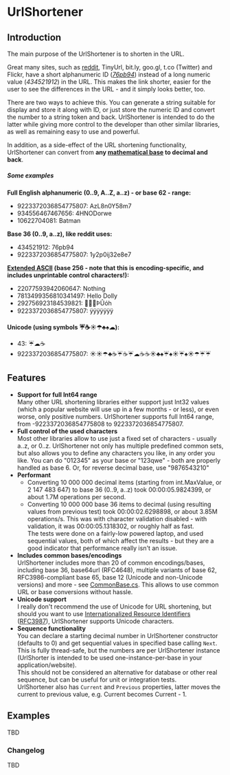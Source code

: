 ﻿# UrlShortener

## Introduction

The main purpose of the UrlShortener is to shorten in the URL.

Great many sites, such as [reddit](https://www.reddit.com), TinyUrl, bit.ly, goo.gl, t.co (Twitter) and Flickr, have a short alphanumeric ID (*[76pb94](https://www.reddit.com/r/programming/comments/76pb94/krack_attacks_breaking_wpa2/)*) instead of a long numeric value (*434521912*) in the URL. This makes the link shorter, easier for the user to see the differences in the URL - and it simply looks better, too.

There are two ways to achieve this. You can generate a string suitable for display and store it along with ID, or just store the numeric ID and convert the number to a string token and back. UrlShortener is intended to do the latter while giving more control to the developer than other similar libraries, as well as remaining easy to use and powerful.


In addition, as a side-effect of the URL shortening functionality, UrlShortener can convert from **any [mathematical base](https://en.wikipedia.org/wiki/Radix) to decimal and back**.


##### Some examples

**Full English alphanumeric (0..9, A..Z, a..z) - or base 62 - range:**
* 9223372036854775807: AzL8n0Y58m7  
* 934556467467656: 4HNODorwe   
* 10622704081: Batman

**Base 36 (0..9, a..z), like reddit uses:**
* 434521912: 76pb94
* 9223372036854775807: 1y2p0ij32e8e7

**[Extended ASCII](https://en.wikipedia.org/wiki/Extended_ASCII) (base 256 - note that this is encoding-specific, and includes unprintable control characters!):**
* 22077593942060647: Nothing
* 7813499356810341497: Hello Dolly
* 292756923184539821: ÞÛóh­  
* 9223372036854775807: ÿÿÿÿÿÿÿ  


**Unicode (using symbols ☔☕☀☂♣♠☁):** 
* 43: ☔☁☕  
* 9223372036854775807: ☀☀☂♣☕☔☕☔☁☕☕☀♣♠☔♠☀☔♠☀☂☔☔ 


## Features

* **Support for full Int64 range**  
Many other URL shortening libraries either support just Int32 values (which a popular website will use up in a few months - or less), or even worse, only positive numbers. UrlShortener supports full Int64 range, from -9223372036854775808 to 9223372036854775807.
* **Full control of the used characters**  
Most other libraries allow to use just a fixed set of characters - usually a..z, or 0..z. UrlShortener not only has multiple predefined common sets, but also allows you to define any characters you like, in any order you like. You can do "012345" as your base or "123qwe" - both are properly handled as base 6. Or, for reverse decimal base, use "9876543210"
* **Performant**  
  * Converting 10 000 000 decimal items (starting from int.MaxValue, or 2 147 483 647) to base 36 (0..9, a..z) took 00:00:05.9824399, or about 1.7M operations per second.
  * Converting 10 000 000 base 36 items to decimal (using resulting values from previous test) took 00:00:02.6298898, or about 3.85M operations/s. This was with character validation disabled - with validation, it was 00:00:05.1318302, or roughly half as fast.  
The tests were done on a fairly-low powered laptop, and used sequential values, both of which affect the results - but they are a good indicator that performance really isn't an issue.
* **Includes common bases/encodings**  
UrlShortener includes more than 20 of common encodings/bases, including base 36, base64url (RFC4648), multiple variants of base 62, RFC3986-compliant base 65, base 12 (Unicode and non-Unicode versions) and more - see [CommonBase.cs](https://github.com/SanderSade/UrlShortener/blob/master/UrlShortener/CommonBase.cs). This allows to use common URL or base conversions without hassle.  
* **Unicode support**  
I really don't recommend the use of Unicode for URL shortening, but should you want to use [Internationalized Resource Identifiers](https://www.w3.org/International/articles/idn-and-iri/) ([RFC3987](https://tools.ietf.org/html/rfc3987)), UrlShortener supports Unicode characters.
* **Sequence functionality**  
You can declare a starting decimal number in UrlShortener constructor (defaults to 0) and get sequential values in specified base calling `Next`. This is fully thread-safe, but the numbers are per UrlShortener instance (UrlShorter is intended to be used one-instance-per-base in your application/website).  
This should not be considered an alternative for database or other real sequence, but can be useful for unit or integration tests.  
UrlShortener also has `Current` and `Previous` properties, latter moves the current to previous value, e.g. Current becomes Current - 1.


## Examples

TBD

### Changelog
TBD
